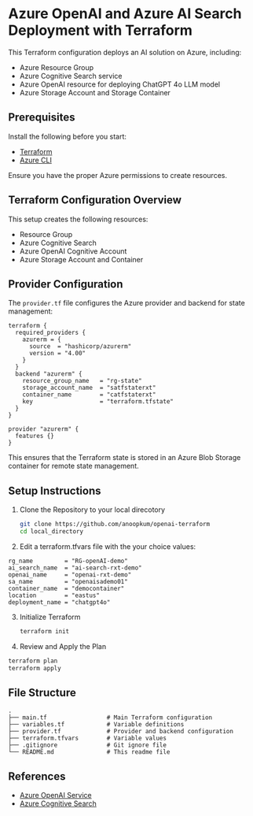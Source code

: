 # Azure OpenAI and Azure AI Search Deployment with Terraform

This Terraform configuration deploys an AI solution on Azure, including:
- Azure Resource Group
- Azure Cognitive Search service
- Azure OpenAI resource for deploying ChatGPT 4o LLM model
- Azure Storage Account and Storage Container

## Prerequisites

Install the following before you start:
- [Terraform](https://www.terraform.io/downloads.html)
- [Azure CLI](https://docs.microsoft.com/en-us/cli/azure/install-azure-cli)

Ensure you have the proper Azure permissions to create resources.

## Terraform Configuration Overview

This setup creates the following resources:
- Resource Group
- Azure Cognitive Search
- Azure OpenAI Cognitive Account
- Azure Storage Account and Container

## Provider Configuration

The `provider.tf` file configures the Azure provider and backend for state management:

```hcl
terraform {
  required_providers {
    azurerm = {
      source  = "hashicorp/azurerm"
      version = "4.00"
    }
  }
  backend "azurerm" {
    resource_group_name   = "rg-state"
    storage_account_name  = "satfstaterxt"
    container_name        = "catfstaterxt"
    key                   = "terraform.tfstate"
  }
}

provider "azurerm" {
  features {}
}
```

This ensures that the Terraform state is stored in an Azure Blob Storage container for remote state management.

## Setup Instructions
1. Clone the Repository to your local direcotory
   
   ```bash
   git clone https://github.com/anoopkum/openai-terraform
   cd local_directory
   ```
2. Edit a terraform.tfvars file with the your choice values:

```hcl
rg_name         = "RG-openAI-demo"
ai_search_name  = "ai-search-rxt-demo"
openai_name     = "openai-rxt-demo"
sa_name         = "openaisademo01"
container_name  = "democontainer"
location        = "eastus"
deployment_name = "chatgpt4o"
```
3. Initialize Terraform
   
   ```bash
   terraform init
   ```
4.  Review and Apply the Plan

   ```bash
   terraform plan
   terraform apply
```

## File Structure

```plaintext
.
├── main.tf                 # Main Terraform configuration
├── variables.tf            # Variable definitions
├── provider.tf             # Provider and backend configuration
├── terraform.tfvars        # Variable values
├── .gitignore              # Git ignore file
└── README.md               # This readme file
```

## References

- [Azure OpenAI Service](https://learn.microsoft.com/en-us/azure/cognitive-services/openai/overview)
- [Azure Cognitive Search](https://learn.microsoft.com/en-us/azure/search/search-what-is-azure-search)

